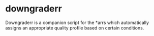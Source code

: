 # downgraderr

Downgraderr is a companion script for the *arrs which automatically assigns an appropriate quality profile based on certain conditions.